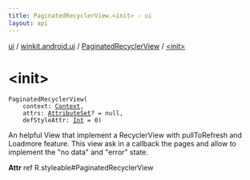 ```yaml
---
title: PaginatedRecyclerView.<init> - ui
layout: api
---
```


<div class='api-docs-breadcrumbs'><a href="../../index.html">ui</a> / <a href="../index.html">winkit.android.ui</a> / <a href="index.html">PaginatedRecyclerView</a> / <a href="./-init-.html">&lt;init&gt;</a></div>

# &lt;init&gt;

<div class="signature"><code><span class="identifier">PaginatedRecyclerView</span><span class="symbol">(</span><br/>&nbsp;&nbsp;&nbsp;&nbsp;<span class="parameterName" id="winkit.android.ui.PaginatedRecyclerView$<init>(android.content.Context, android.util.AttributeSet, kotlin.Int)/context">context</span><span class="symbol">:</span>&nbsp;<a href="https://developer.android.com/reference/android/content/Context.html"><span class="identifier">Context</span></a><span class="symbol">, </span><br/>&nbsp;&nbsp;&nbsp;&nbsp;<span class="parameterName" id="winkit.android.ui.PaginatedRecyclerView$<init>(android.content.Context, android.util.AttributeSet, kotlin.Int)/attrs">attrs</span><span class="symbol">:</span>&nbsp;<a href="https://developer.android.com/reference/android/util/AttributeSet.html"><span class="identifier">AttributeSet</span></a><span class="symbol">?</span>&nbsp;<span class="symbol">=</span>&nbsp;null<span class="symbol">, </span><br/>&nbsp;&nbsp;&nbsp;&nbsp;<span class="parameterName" id="winkit.android.ui.PaginatedRecyclerView$<init>(android.content.Context, android.util.AttributeSet, kotlin.Int)/defStyleAttr">defStyleAttr</span><span class="symbol">:</span>&nbsp;<a href="https://kotlinlang.org/api/latest/jvm/stdlib/kotlin/-int/index.html"><span class="identifier">Int</span></a>&nbsp;<span class="symbol">=</span>&nbsp;0<span class="symbol">)</span></code></div>

An helpful View that implement a RecyclerView with pullToRefresh and Loadmore feature.
This view ask in a callback the pages and allow to implement the "no data" and "error" state.

**Attr**
ref R.styleable#PaginatedRecyclerView

